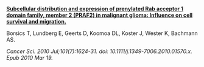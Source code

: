 [**Subcellular distribution and expression of prenylated Rab acceptor 1 domain family, member 2 (PRAF2) in malignant glioma: Influence on cell survival and migration.**](https://www.ncbi.nlm.nih.gov/pubmed/20412121)

Borsics T, Lundberg E, Geerts D, Koomoa DL, Koster J, Wester K, Bachmann AS.

*Cancer Sci. 2010 Jul;101(7):1624-31. doi: 10.1111/j.1349-7006.2010.01570.x. Epub 2010 Mar 19.*

